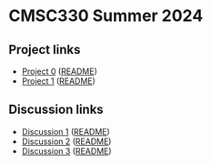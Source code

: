 # CMSC330 Summer 2024

## Project links
  + [Project 0](https://classroom.github.com/a/nLYUNgDN) ([README](https://github.com/cmsc330summer24/summer24/blob/main/projects/project0.md))
  + [Project 1](https://classroom.github.com/a/UZEJy3UK) ([README](https://github.com/cmsc330summer24/summer24/blob/main/projects/project1.md))
    
## Discussion links
  + [Discussion 1](https://classroom.github.com/a/iNHoqj9_) ([README](https://github.com/cmsc330summer24/summer24/blob/main/discussions/discussion1.md))
  + [Discussion 2](https://classroom.github.com/a/EdI4882c) ([README](https://github.com/cmsc330summer24/summer24/blob/main/discussions/discussion2.md))
  + [Discussion 3](https://classroom.github.com/a/msAb8dZC) ([README](https://github.com/cmsc330summer24/summer24/blob/main/discussions/discussion3.md))

